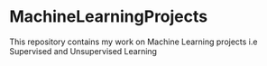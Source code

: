 # MachineLearningProjects
This repository contains my work on Machine Learning projects i.e Supervised and Unsupervised Learning
